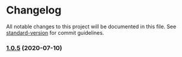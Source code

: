 # Changelog

All notable changes to this project will be documented in this file. See
[standard-version](https://github.com/conventional-changelog/standard-version)
for commit guidelines.

### [1.0.5](https://github.com/codingwithmanny/nodets-rest-auth-bootstrap/compare/v1.0.4...v1.0.5) (2020-07-10)

